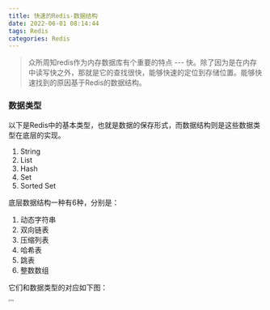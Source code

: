 ```yaml
---
title: 快速的Redis-数据结构
date: 2022-06-01 08:14:44
tags: Redis
categories: Redis 
---
```


> 众所周知redis作为内存数据库有个重要的特点 --- 快。除了因为是在内存中读写快之外，那就是它的查找很快，能够快速的定位到存储位置。能够快速找到的原因基于Redis的数据结构。

### 数据类型

以下是Redis中的基本类型，也就是数据的保存形式，而数据结构则是这些数据类型在底层的实现。

1. String
2. List
3. Hash
4. Set
5. Sorted Set

底层数据结构一种有6种，分别是：

1. 动态字符串
2. 双向链表
3. 压缩列表
4. 哈希表
5. 跳表
6. 整数数组

它们和数据类型的对应如下图：

<img src="https://static001.geekbang.org/resource/image/82/01/8219f7yy651e566d47cc9f661b399f01.jpg" alt="img" style="zoom: 25%;" />





